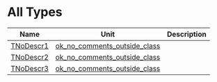 # All Types


| Name | Unit | Description |
|---|---|---|
| [TNoDescr1](ok_no_comments_outside_class.md#TNoDescr1) | [ok_no_comments_outside_class](ok_no_comments_outside_class.md) |   |
| [TNoDescr2](ok_no_comments_outside_class.md#TNoDescr2) | [ok_no_comments_outside_class](ok_no_comments_outside_class.md) |   |
| [TNoDescr3](ok_no_comments_outside_class.md#TNoDescr3) | [ok_no_comments_outside_class](ok_no_comments_outside_class.md) |   |
